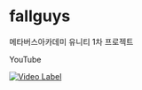 # fallguys
메타버스아카데미 유니티 1차 프로젝트

YouTube

[![Video Label](http://img.youtube.com/vi/omd4bZZoTw0/0.jpg)](https://youtu.be/omd4bZZoTw0)
